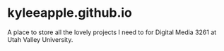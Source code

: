 # kyleeapple.github.io
A place to store all the lovely projects I need to for Digital Media 3261 at Utah Valley University.
